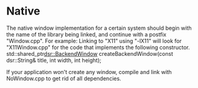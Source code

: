 # Native

The native window implementation for a certain system should begin with the name of the library being linked, and continue with a postfix "Window.cpp".
For example: Linking to "X11" using "-lX11" will look for "X11Window.cpp" for the code that implements the following constructor.
std::shared_ptr<dsr::BackendWindow> createBackendWindow(const dsr::String& title, int width, int height);

If your application won't create any window, compile and link with NoWindow.cpp to get rid of all dependencies.
